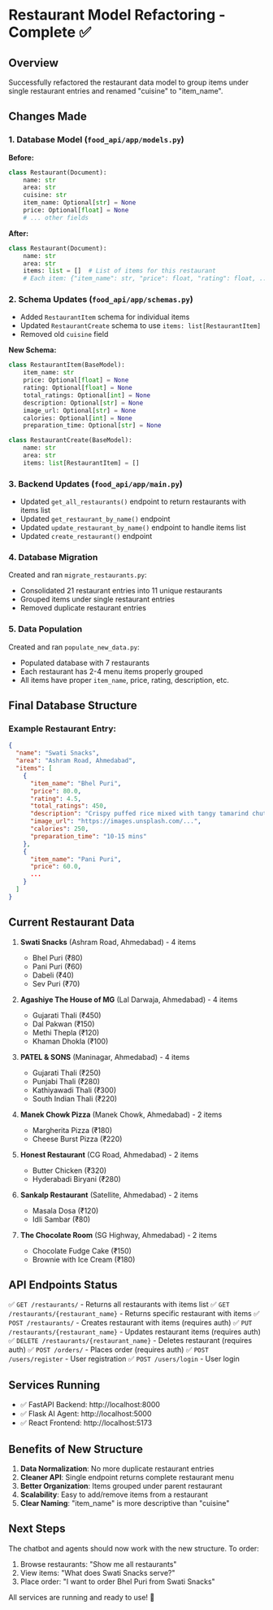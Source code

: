# Restaurant Model Refactoring - Complete ✅

## Overview
Successfully refactored the restaurant data model to group items under single restaurant entries and renamed "cuisine" to "item_name".

## Changes Made

### 1. Database Model (`food_api/app/models.py`)
**Before:**
```python
class Restaurant(Document):
    name: str
    area: str
    cuisine: str
    item_name: Optional[str] = None
    price: Optional[float] = None
    # ... other fields
```

**After:**
```python
class Restaurant(Document):
    name: str
    area: str
    items: list = []  # List of items for this restaurant
    # Each item: {"item_name": str, "price": float, "rating": float, ...}
```

### 2. Schema Updates (`food_api/app/schemas.py`)
- Added `RestaurantItem` schema for individual items
- Updated `RestaurantCreate` schema to use `items: list[RestaurantItem]`
- Removed old `cuisine` field

**New Schema:**
```python
class RestaurantItem(BaseModel):
    item_name: str
    price: Optional[float] = None
    rating: Optional[float] = None
    total_ratings: Optional[int] = None
    description: Optional[str] = None
    image_url: Optional[str] = None
    calories: Optional[int] = None
    preparation_time: Optional[str] = None

class RestaurantCreate(BaseModel):
    name: str
    area: str
    items: list[RestaurantItem] = []
```

### 3. Backend Updates (`food_api/app/main.py`)
- Updated `get_all_restaurants()` endpoint to return restaurants with items list
- Updated `get_restaurant_by_name()` endpoint
- Updated `update_restaurant_by_name()` endpoint to handle items list
- Updated `create_restaurant()` endpoint

### 4. Database Migration
Created and ran `migrate_restaurants.py`:
- Consolidated 21 restaurant entries into 11 unique restaurants
- Grouped items under single restaurant entries
- Removed duplicate restaurant entries

### 5. Data Population
Created and ran `populate_new_data.py`:
- Populated database with 7 restaurants
- Each restaurant has 2-4 menu items properly grouped
- All items have proper `item_name`, price, rating, description, etc.

## Final Database Structure

### Example Restaurant Entry:
```json
{
  "name": "Swati Snacks",
  "area": "Ashram Road, Ahmedabad",
  "items": [
    {
      "item_name": "Bhel Puri",
      "price": 80.0,
      "rating": 4.5,
      "total_ratings": 450,
      "description": "Crispy puffed rice mixed with tangy tamarind chutney...",
      "image_url": "https://images.unsplash.com/...",
      "calories": 250,
      "preparation_time": "10-15 mins"
    },
    {
      "item_name": "Pani Puri",
      "price": 60.0,
      ...
    }
  ]
}
```

## Current Restaurant Data

1. **Swati Snacks** (Ashram Road, Ahmedabad) - 4 items
   - Bhel Puri (₹80)
   - Pani Puri (₹60)
   - Dabeli (₹40)
   - Sev Puri (₹70)

2. **Agashiye The House of MG** (Lal Darwaja, Ahmedabad) - 4 items
   - Gujarati Thali (₹450)
   - Dal Pakwan (₹150)
   - Methi Thepla (₹120)
   - Khaman Dhokla (₹100)

3. **PATEL & SONS** (Maninagar, Ahmedabad) - 4 items
   - Gujarati Thali (₹250)
   - Punjabi Thali (₹280)
   - Kathiyawadi Thali (₹300)
   - South Indian Thali (₹220)

4. **Manek Chowk Pizza** (Manek Chowk, Ahmedabad) - 2 items
   - Margherita Pizza (₹180)
   - Cheese Burst Pizza (₹220)

5. **Honest Restaurant** (CG Road, Ahmedabad) - 2 items
   - Butter Chicken (₹320)
   - Hyderabadi Biryani (₹280)

6. **Sankalp Restaurant** (Satellite, Ahmedabad) - 2 items
   - Masala Dosa (₹120)
   - Idli Sambar (₹80)

7. **The Chocolate Room** (SG Highway, Ahmedabad) - 2 items
   - Chocolate Fudge Cake (₹150)
   - Brownie with Ice Cream (₹180)

## API Endpoints Status

✅ `GET /restaurants/` - Returns all restaurants with items list
✅ `GET /restaurants/{restaurant_name}` - Returns specific restaurant with items
✅ `POST /restaurants/` - Creates restaurant with items (requires auth)
✅ `PUT /restaurants/{restaurant_name}` - Updates restaurant items (requires auth)
✅ `DELETE /restaurants/{restaurant_name}` - Deletes restaurant (requires auth)
✅ `POST /orders/` - Places order (requires auth)
✅ `POST /users/register` - User registration
✅ `POST /users/login` - User login

## Services Running

- ✅ FastAPI Backend: http://localhost:8000
- ✅ Flask AI Agent: http://localhost:5000
- ✅ React Frontend: http://localhost:5173

## Benefits of New Structure

1. **Data Normalization**: No more duplicate restaurant entries
2. **Cleaner API**: Single endpoint returns complete restaurant menu
3. **Better Organization**: Items grouped under parent restaurant
4. **Scalability**: Easy to add/remove items from a restaurant
5. **Clear Naming**: "item_name" is more descriptive than "cuisine"

## Next Steps

The chatbot and agents should now work with the new structure. To order:
1. Browse restaurants: "Show me all restaurants"
2. View items: "What does Swati Snacks serve?"
3. Place order: "I want to order Bhel Puri from Swati Snacks"

All services are running and ready to use! 🎉
